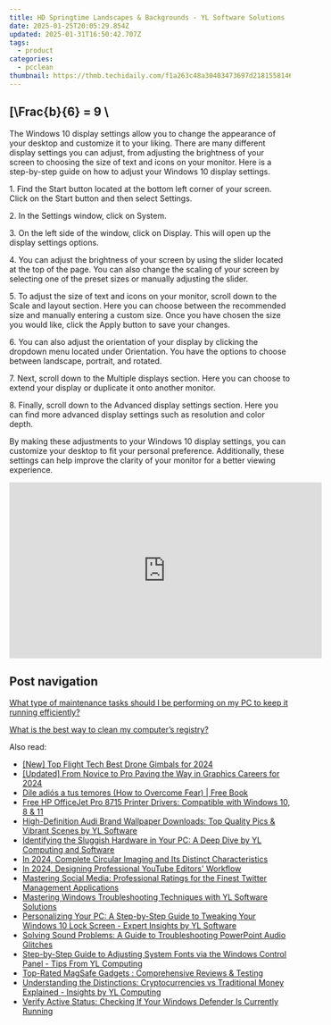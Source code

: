 ```yaml
---
title: HD Springtime Landscapes & Backgrounds - YL Software Solutions
date: 2025-01-25T20:05:29.854Z
updated: 2025-01-31T16:50:42.707Z
tags:
  - product
categories:
  - pcclean
thumbnail: https://thmb.techidaily.com/f1a263c48a30403473697d2181558146e92bb208f913d3a258e1502b44a08c19.jpg
---
```


## \[\Frac{b}{6} = 9 \

The Windows 10 display settings allow you to change the appearance of your desktop and customize it to your liking. There are many different display settings you can adjust, from adjusting the brightness of your screen to choosing the size of text and icons on your monitor. Here is a step-by-step guide on how to adjust your Windows 10 display settings. 

1\. Find the Start button located at the bottom left corner of your screen. Click on the Start button and then select Settings.

2\. In the Settings window, click on System.

3\. On the left side of the window, click on Display. This will open up the display settings options. 

4\. You can adjust the brightness of your screen by using the slider located at the top of the page. You can also change the scaling of your screen by selecting one of the preset sizes or manually adjusting the slider.

5\. To adjust the size of text and icons on your monitor, scroll down to the Scale and layout section. Here you can choose between the recommended size and manually entering a custom size. Once you have chosen the size you would like, click the Apply button to save your changes.

6\. You can also adjust the orientation of your display by clicking the dropdown menu located under Orientation. You have the options to choose between landscape, portrait, and rotated.

7\. Next, scroll down to the Multiple displays section. Here you can choose to extend your display or duplicate it onto another monitor.

8\. Finally, scroll down to the Advanced display settings section. Here you can find more advanced display settings such as resolution and color depth. 

By making these adjustments to your Windows 10 display settings, you can customize your desktop to fit your personal preference. Additionally, these settings can help improve the clarity of your monitor for a better viewing experience.

<!-- affiliate ads begin -->
<iframe width="560" height="315" src="https://www.youtube.com/embed/GyfJUhsz_AY?si=x2HjoLX1B89oEPgZ" title="YouTube video player" frameborder="0" allow="accelerometer; autoplay; clipboard-write; encrypted-media; gyroscope; picture-in-picture; web-share" referrerpolicy="strict-origin-when-cross-origin" allowfullscreen></iframe>
<!-- affiliate ads end -->

## Post navigation

[What type of maintenance tasks should I be performing on my PC to keep it running efficiently?](https://tools.techidaily.com/pcclean/products/)

[What is the best way to clean my computer’s registry?](https://tools.techidaily.com/pcclean/products/)

<ins class="adsbygoogle"
     style="display:block"
     data-ad-format="autorelaxed"
     data-ad-client="ca-pub-7571918770474297"
     data-ad-slot="1223367746"></ins>

<ins class="adsbygoogle"
     style="display:block"
     data-ad-client="ca-pub-7571918770474297"
     data-ad-slot="8358498916"
     data-ad-format="auto"
     data-full-width-responsive="true"></ins>

<span class="atpl-alsoreadstyle">Also read:</span>
<div><ul>
<li><a href="https://fox-http.techidaily.com/new-top-flight-tech-best-drone-gimbals-for-2024/"><u>[New] Top Flight Tech Best Drone Gimbals for 2024</u></a></li>
<li><a href="https://fox-hovers.techidaily.com/updated-from-novice-to-pro-paving-the-way-in-graphics-careers-for-2024/"><u>[Updated] From Novice to Pro Paving the Way in Graphics Careers for 2024</u></a></li>
<li><a href="https://novels-ebooks.techidaily.com/462236-9781439178225-dile-adios-a-tus-temores-how-to-overcome-fear/"><u>Dile adiós a tus temores (How to Overcome Fear) | Free Book</u></a></li>
<li><a href="https://win-amazing.techidaily.com/free-hp-officejet-pro-8715-printer-drivers-compatible-with-windows-10-8-and-11/"><u>Free HP OfficeJet Pro 8715 Printer Drivers: Compatible with Windows 10, 8 & 11</u></a></li>
<li><a href="https://discover-able.techidaily.com/high-definition-audi-brand-wallpaper-downloads-top-quality-pics-and-vibrant-scenes-by-yl-software/"><u>High-Definition Audi Brand Wallpaper Downloads: Top Quality Pics & Vibrant Scenes by YL Software</u></a></li>
<li><a href="https://discover-able.techidaily.com/identifying-the-sluggish-hardware-in-your-pc-a-deep-dive-by-yl-computing-and-software/"><u>Identifying the Sluggish Hardware in Your PC: A Deep Dive by YL Computing and Software</u></a></li>
<li><a href="https://fox-http.techidaily.com/in-2024-complete-circular-imaging-and-its-distinct-characteristics/"><u>In 2024, Complete Circular Imaging and Its Distinct Characteristics</u></a></li>
<li><a href="https://vimeo-videos.techidaily.com/in-2024-designing-professional-youtube-editors-workflow/"><u>In 2024, Designing Professional YouTube Editors' Workflow</u></a></li>
<li><a href="https://technical-tips.techidaily.com/mastering-social-media-professional-ratings-for-the-finest-twitter-management-applications/"><u>Mastering Social Media: Professional Ratings for the Finest Twitter Management Applications</u></a></li>
<li><a href="https://discover-able.techidaily.com/mastering-windows-troubleshooting-techniques-with-yl-software-solutions/"><u>Mastering Windows Troubleshooting Techniques with YL Software Solutions</u></a></li>
<li><a href="https://discover-able.techidaily.com/personalizing-your-pc-a-step-by-step-guide-to-tweaking-your-windows-10-lock-screen-expert-insights-by-yl-software/"><u>Personalizing Your PC: A Step-by-Step Guide to Tweaking Your Windows 10 Lock Screen - Expert Insights by YL Software</u></a></li>
<li><a href="https://technical-tips.techidaily.com/solving-sound-problems-a-guide-to-troubleshooting-powerpoint-audio-glitches/"><u>Solving Sound Problems: A Guide to Troubleshooting PowerPoint Audio Glitches</u></a></li>
<li><a href="https://discover-able.techidaily.com/step-by-step-guide-to-adjusting-system-fonts-via-the-windows-control-panel-tips-from-yl-computing/"><u>Step-by-Step Guide to Adjusting System Fonts via the Windows Control Panel - Tips From YL Computing</u></a></li>
<li><a href="https://tech-savvy.techidaily.com/top-rated-magsafe-gadgets-comprehensive-reviews-and-testing/"><u>Top-Rated MagSafe Gadgets : Comprehensive Reviews & Testing</u></a></li>
<li><a href="https://discover-able.techidaily.com/understanding-the-distinctions-cryptocurrencies-vs-traditional-money-explained-insights-by-yl-computing/"><u>Understanding the Distinctions: Cryptocurrencies vs Traditional Money Explained - Insights by YL Computing</u></a></li>
<li><a href="https://discover-able.techidaily.com/verify-active-status-checking-if-your-windows-defender-is-currently-running/"><u>Verify Active Status: Checking If Your Windows Defender Is Currently Running</u></a></li>
</ul></div>

